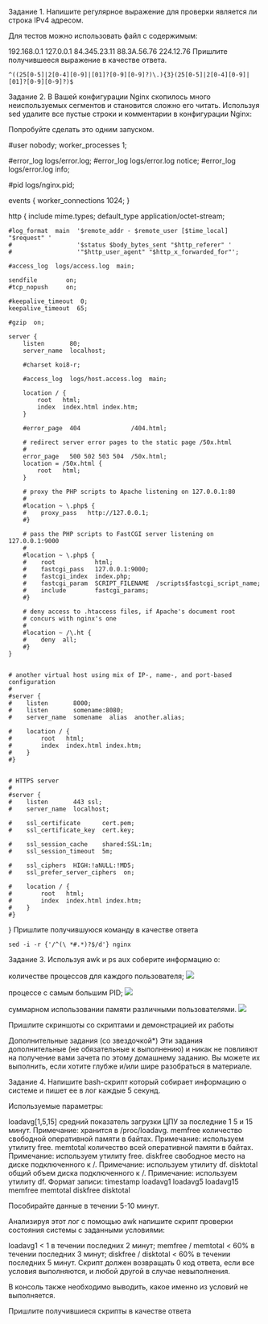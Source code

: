 Задание 1.
Напишите регулярное выражение для проверки является ли строка IPv4 адресом.

Для тестов можно использовать файл с содержимым:

192.168.0.1
127.0.0.1
84.345.23.11
88.3A.56.76
224.12.76
Пришлите получившееся выражение в качестве ответа.

    ^((25[0-5]|2[0-4][0-9]|[01]?[0-9][0-9]?)\.){3}(25[0-5]|2[0-4][0-9]|[01]?[0-9][0-9]?)$

Задание 2.
В Вашей конфигурации Nginx скопилось много неиспользуемых сегментов и становится сложно его читать.
Используя sed удалите все пустые строки и комментарии в конфигурации Nginx:

Попробуйте сделать это одним запуском.

#user  nobody;
worker_processes  1;

#error_log  logs/error.log;
#error_log  logs/error.log  notice;
#error_log  logs/error.log  info;

#pid        logs/nginx.pid;


events {
    worker_connections  1024;
}


http {
    include       mime.types;
    default_type  application/octet-stream;

    #log_format  main  '$remote_addr - $remote_user [$time_local] "$request" '
    #                  '$status $body_bytes_sent "$http_referer" '
    #                  '"$http_user_agent" "$http_x_forwarded_for"';

    #access_log  logs/access.log  main;

    sendfile        on;
    #tcp_nopush     on;

    #keepalive_timeout  0;
    keepalive_timeout  65;

    #gzip  on;

    server {
        listen       80;
        server_name  localhost;

        #charset koi8-r;

        #access_log  logs/host.access.log  main;

        location / {
            root   html;
            index  index.html index.htm;
        }

        #error_page  404              /404.html;

        # redirect server error pages to the static page /50x.html
        #
        error_page   500 502 503 504  /50x.html;
        location = /50x.html {
            root   html;
        }

        # proxy the PHP scripts to Apache listening on 127.0.0.1:80
        #
        #location ~ \.php$ {
        #    proxy_pass   http://127.0.0.1;
        #}

        # pass the PHP scripts to FastCGI server listening on 127.0.0.1:9000
        #
        #location ~ \.php$ {
        #    root           html;
        #    fastcgi_pass   127.0.0.1:9000;
        #    fastcgi_index  index.php;
        #    fastcgi_param  SCRIPT_FILENAME  /scripts$fastcgi_script_name;
        #    include        fastcgi_params;
        #}

        # deny access to .htaccess files, if Apache's document root
        # concurs with nginx's one
        #
        #location ~ /\.ht {
        #    deny  all;
        #}
    }


    # another virtual host using mix of IP-, name-, and port-based configuration
    #
    #server {
    #    listen       8000;
    #    listen       somename:8080;
    #    server_name  somename  alias  another.alias;

    #    location / {
    #        root   html;
    #        index  index.html index.htm;
    #    }
    #}


    # HTTPS server
    #
    #server {
    #    listen       443 ssl;
    #    server_name  localhost;

    #    ssl_certificate      cert.pem;
    #    ssl_certificate_key  cert.key;

    #    ssl_session_cache    shared:SSL:1m;
    #    ssl_session_timeout  5m;

    #    ssl_ciphers  HIGH:!aNULL:!MD5;
    #    ssl_prefer_server_ciphers  on;

    #    location / {
    #        root   html;
    #        index  index.html index.htm;
    #    }
    #}

}
Пришлите получившуюся команду в качестве ответа

    sed -i -r {'/^(\ *#.*)?$/d'} nginx

Задание 3.
Используя awk и ps aux соберите информацию о:

количестве процессов для каждого пользователя;
![](https://github.com/AleksShadrin/netology/blob/main/5-03-Regexp/3.1.png)

процессе с самым большим PID;
![](https://github.com/AleksShadrin/netology/blob/main/5-03-Regexp/3.2.png)

суммарном использовании памяти различными пользователями.
![](https://github.com/AleksShadrin/netology/blob/main/5-03-Regexp/3.3.png)

Пришлите скриншоты со скриптами и демонстрацией их работы

Дополнительные задания (со звездочкой*)
Эти задания дополнительные (не обязательные к выполнению) и никак не повлияют на получение вами зачета по этому домашнему заданию. Вы можете их выполнить, если хотите глубже и/или шире разобраться в материале.

Задание 4.
Напишите bash-скрипт который собирает информацию о системе и пишет ее в лог каждые 5 секунд.

Используемые параметры:

loadavg[1,5,15] средний показатель загрузки ЦПУ за последние 1 5 и 15 минут. Примечание: хранится в /proc/loadavg.
memfree количество свободной оперативной памяти в байтах. Примечание: используем утилиту free.
memtotal количество всей оперативной памяти в байтах. Примечание: используем утилиту free.
diskfree свободное место на диске подключенного к /. Примечание: используем утилиту df.
disktotal общий объем диска подключенного к /. Примечание: используем утилиту df.
Формат записи: timestamp loadavg1 loadavg5 loadavg15 memfree memtotal diskfree disktotal

Пособирайте данные в течении 5-10 минут.

Анализируя этот лог с помощью awk напишите скрипт проверки состояния системы с заданными условиями:

loadavg1 < 1 в течении последних 2 минут;
memfree / memtotal < 60% в течении последних 3 минут;
diskfree / disktotal < 60% в течении последних 5 минут.
Скрипт должен возвращать 0 код ответа, если все условия выполняются, и любой другой в случае невыполнения.

В консоль также необходимо выводить, какое именно из условий не выполняется.

Пришлите получившиеся скрипты в качестве ответа
